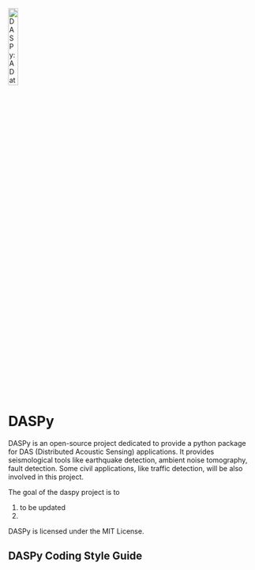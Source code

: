 <img alt="DASPy: A Data Processing Python Toolkit for Distributed Acoustic Sensing." class="right" style="width: 20%" src="https://upload.wikimedia.org/wikipedia/en/3/3c/Logo_of_University_of_Science_and_Technology_of_China.svg"/>

# DASPy

DASPy is an open-source project dedicated to provide a python package for DAS (Distributed Acoustic Sensing) applications. It provides seismological tools like earthquake detection, ambient noise tomography, fault detection. Some civil applications, like traffic detection, will be also involved in this project.

The goal of the daspy project is to 
1. to be updated
2. 

DASPy is licensed under the MIT License.

## DASPy Coding Style Guide
